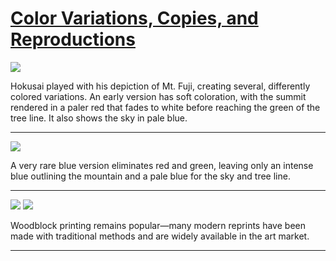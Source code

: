 # [Color Variations, Copies, and Reproductions](http://artsmia.github.io/griot/#/stories/615)

![](http://cdn.dx.artsmia.org/thumbs/tn_2014_TDX_MIAArtStories_155.jpg)

Hokusai played with his depiction of Mt. Fuji, creating several, differently colored variations. An early version has soft coloration, with the summit rendered in a paler red that fades to white before reaching the green of the tree line. It also shows the sky in pale blue.

---

![](http://cdn.dx.artsmia.org/thumbs/tn_2014_TDX_MIAArtStories_156.jpg)

A very rare blue version eliminates red and green, leaving only an intense blue outlining the mountain and a pale blue for the sky and tree line.

---

![](http://cdn.dx.artsmia.org/thumbs/tn_2014_TDX_MIAArtStories_053.jpg)
![](http://cdn.dx.artsmia.org/thumbs/tn_2014_TDX_MIAArtStories_052.jpg)

Woodblock printing remains popular—many modern reprints have been made with traditional methods and are widely available in the art market. 

---
